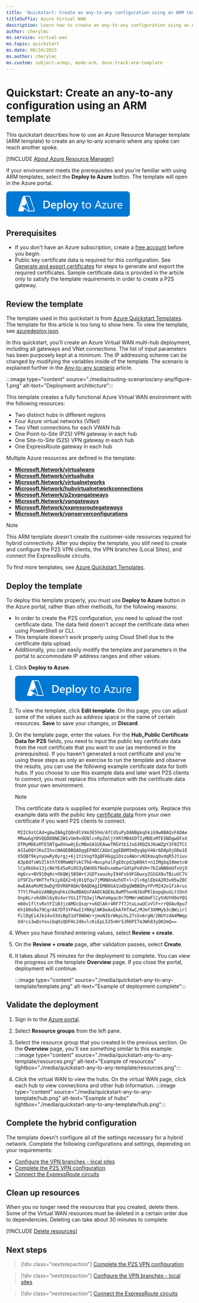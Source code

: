```yaml
---
title: 'Quickstart: Create an any-to-any configuration using an ARM template'
titleSuffix: Azure Virtual WAN
description: Learn how to create an any-to-any configuration using an Azure Resource Manager template (ARM template).
author: cherylmc
ms.service: virtual-wan
ms.topic: quickstart
ms.date: 08/24/2023
ms.author: cherylmc
ms.custom: subject-armqs, mode-arm, devx-track-arm-template
---
```


# Quickstart: Create an any-to-any configuration using an ARM template

This quickstart describes how to use an Azure Resource Manager template (ARM template) to create an any-to-any scenario where any spoke can reach another spoke.

[!INCLUDE [About Azure Resource Manager](../../includes/resource-manager-quickstart-introduction.md)]

If your environment meets the prerequisites and you're familiar with using ARM templates, select the **Deploy to Azure** button. The template will open in the Azure portal.

[![Deploy to Azure](../media/template-deployments/deploy-to-azure.svg)](https://portal.azure.com/#create/Microsoft.Template/uri/https%3a%2f%2fraw.githubusercontent.com%2fAzure%2fazure-quickstart-templates%2fmaster%2fquickstarts%2fmicrosoft.network%2fvirtual-wan-with-all-gateways%2fazuredeploy.json)

## Prerequisites

* If you don't have an Azure subscription, create a [free account](https://azure.microsoft.com/free/?WT.mc_id=A261C142F) before you begin.
* Public key certificate data is required for this configuration. See [Generate and export certificates](certificates-point-to-site.md#cer) for steps to generate and export the required certificates. Sample certificate data is provided in the article only to satisfy the template requirements in order to create a P2S gateway.

## <a name="review"></a>Review the template

The template used in this quickstart is from [Azure Quickstart Templates](https://azure.microsoft.com/resources/templates/virtual-wan-with-all-gateways). The template for this article is too long to show here. To view the template, see [azuredeploy.json](https://github.com/Azure/azure-quickstart-templates/blob/master/quickstarts/microsoft.network/virtual-wan-with-all-gateways/azuredeploy.json).

In this quickstart, you'll create an Azure Virtual WAN multi-hub deployment, including all gateways and VNet connections. The list of input parameters has been purposely kept at a minimum. The IP addressing scheme can be changed by modifying the variables inside of the template. The scenario is explained further in the [Any-to-any scenario](scenario-any-to-any.md) article.

:::image type="content" source="./media/routing-scenarios/any-any/figure-1.png" alt-text="Deployment architecture":::

This template creates a fully functional Azure Virtual WAN environment with the following resources:

* Two distinct hubs in different regions
* Four Azure virtual networks (VNet)
* Two VNet connections for each VWAN hub
* One Point-to-Site (P2S) VPN gateway in each hub
* One Site-to-Site (S2S) VPN gateway in each hub
* One ExpressRoute gateway in each hub

Multiple Azure resources are defined in the template:

* [**Microsoft.Network/virtualwans**](/azure/templates/microsoft.network/virtualwans)
* [**Microsoft.Network/virtualhubs**](/azure/templates/microsoft.network/virtualhubs)
* [**Microsoft.Network/virtualnetworks**](/azure/templates/microsoft.network/virtualnetworks)
* [**Microsoft.Network/hubvirtualnetworkconnections**](/azure/templates/microsoft.network/virtualhubs/hubvirtualnetworkconnections)
* [**Microsoft.Network/p2svpngateways**](/azure/templates/microsoft.network/p2svpngateways)
* [**Microsoft.Network/vpngateways**](/azure/templates/microsoft.network/vpngateways) 
* [**Microsoft.Network/expressroutegateways**](/azure/templates/microsoft.network/expressroutegateways)
* [**Microsoft.Network/vpnserverconfigurations**](/azure/templates/microsoft.network/vpnserverconfigurations)

> [!NOTE]
> This ARM template doesn't create the customer-side resources required for hybrid connectivity. After you deploy the template, you still need to create and configure the P2S VPN clients, the VPN branches (Local Sites), and connect the ExpressRoute circuits.

To find more templates, see [Azure Quickstart Templates](https://azure.microsoft.com/resources/templates/?resourceType=Microsoft.Network&pageNumber=1&sort=Popular).

## <a name="deploy"></a>Deploy the template

To deploy this template properly, you must use **Deploy to Azure** button in the Azure portal, rather than other methods, for the following reasons:

* In order to create the P2S configuration, you need to upload the root certificate data. The data field doesn't accept the certificate data when using PowerShell or CLI.
* This template doesn't work properly using Cloud Shell due to the certificate data upload.
* Additionally, you can easily modify the template and parameters in the portal to accommodate IP address ranges and other values.

1. Click **Deploy to Azure**.

   [![Deploy to Azure](../media/template-deployments/deploy-to-azure.svg)](https://portal.azure.com/#create/Microsoft.Template/uri/https%3a%2f%2fraw.githubusercontent.com%2fAzure%2fazure-quickstart-templates%2fmaster%2fquickstarts%2fmicrosoft.network%2fvirtual-wan-with-all-gateways%2fazuredeploy.json)
1. To view the template, click **Edit template**. On this page, you can adjust some of the values such as address space or the name of certain resources. **Save** to save your changes, or **Discard**.
1. On the template page, enter the values. For the **Hub_Public Certificate Data for P2S** fields, you need to input the public key certificate data from the root certificate that you want to use (as mentioned in the prerequisites). If you haven't generated a root certificate and you're using these steps as only an exercise to run the template and observe the results, you can use the following example certificate data for both hubs. If you choose to use this example data and later want P2S clients to connect, you must replace this information with the certificate data from your own environment.

   > [!NOTE]
   > This certificate data is supplied for example purposes only. Replace this example data with the public key [certificate data](certificates-point-to-site.md#cer) from your own certificate if you want P2S clients to connect.

   ```certificate-data
    MIIC9zCCAd+gAwIBAgIQOn0lVXm3E5hH/A7CdSuPyDANBgkqhkiG9w0BAQsFADAe
    MRwwGgYDVQQDDBNEZW1vUm9vdENlcnRpZmljYXRlMB4XDTIyMDExMTE5NDgwOFoX
    DTMyMDExMTE5NTgwOVowHjEcMBoGA1UEAwwTRGVtb1Jvb3RDZXJ0aWZpY2F0ZTCC
    ASIwDQYJKoZIhvcNAQEBBQADggEPADCCAQoCggEBAM3m0yqbpV46r6D8pOjODw1E
    O5QBf9kynypwRy0yrgj+6j1YzVogYQgBFHGgg1OszoAWorvN1KmuqOvdqR5Jtiuv
    A3p8dfsWVZlkthTX9MaWQfskCThE+NucphalFgEOcpdJpN9kt+n1IMgbqI0metcW
    lCyOkUke13jcNkYEd5oRi053yEWUOSfNoDvxmbwrGdtpPo8VH+7bZaNB8mUfxUjO
    Hg6cv+BV910q0c+O6QWj5B5W+tJGDTxwuokyI94Fsb9FG6wxyZGSGX0uTBiuUC7V
    Uf9FZur9HTfofkiy6QX2+6j0iQfqv7jM9NOnAzhUT+l+2l+6glEbkA2R3vH5wZ0C
    AwEAAaMxMC8wDgYDVR0PAQH/BAQDAgIEMB0GA1UdDgQWBBQhyYPrM242o1FzArus
    77YlfhwkUzANBgkqhkiG9w0BAQsFAAOCAQEAL0wMThonNJ6dPRlbopqbuGLttDnX
    OnpKLrv6d8kl6y8z4orYUi1T7Q3wjlMwVoHgqc8r7DMWroWG8mFlCyVdUYH9oYQS
    m60v1fltvRxtFZiB3jzAMOcQsqr+v6QlAkr4RF7f7JtuLxwUCvVlF+rrQOAu9pu7
    Kh180o9a79CgrA67DTSYP4wI1YRKglWK8eAxEkAfHTXwC/MJmf3XMMyb3cBWiirl
    FLlDgEi4Jb14vd3diBg51df8WbW/+jmoNIbrWkpLhL27sSx6rgN/2NUYzdA4MWqp
    Odrcs3wQsYovibqHiQUFHc24bvlcKiEpL535nHrSJR6PITm3Wh83yQ02mQ==
   ```

1. When you have finished entering values, select **Review + create**.
1. On the **Review + create** page, after validation passes, select **Create**.
1. It takes about 75 minutes for the deployment to complete. You can view the progress on the template **Overview** page.  If you close the portal, deployment will continue.

   :::image type="content" source="./media/quickstart-any-to-any-template/template.png" alt-text="Example of deployment complete":::

## <a name="validate"></a>Validate the deployment

1. Sign in to the [Azure portal](https://portal.azure.com).
1. Select **Resource groups** from the left pane.
1. Select the resource group that you created in the previous section. On the **Overview** page, you'll see something similar to this example:
   :::image type="content" source="./media/quickstart-any-to-any-template/resources.png" alt-text="Example of resources" lightbox="./media/quickstart-any-to-any-template/resources.png":::

1. Click the virtual WAN to view the hubs. On the virtual WAN page, click each hub to view connections and other hub information.
   :::image type="content" source="./media/quickstart-any-to-any-template/hub.png" alt-text="Example of hubs" lightbox="./media/quickstart-any-to-any-template/hub.png":::

## <a name="complete"></a>Complete the hybrid configuration

The template doesn't configure all of the settings necessary for a hybrid network. Complete the following configurations and settings, depending on your requirements:

* [Configure the VPN branches - local sites](virtual-wan-site-to-site-portal.md#site)
* [Complete the P2S VPN configuration](virtual-wan-point-to-site-portal.md)
* [Connect the ExpressRoute circuits](virtual-wan-expressroute-portal.md)

## Clean up resources

When you no longer need the resources that you created, delete them. Some of the Virtual WAN resources must be deleted in a certain order due to dependencies. Deleting can take about 30 minutes to complete.

[!INCLUDE [Delete resources](../../includes/virtual-wan-resource-cleanup.md)]

## Next steps

> [!div class="nextstepaction"]
> [Complete the P2S VPN configuration](virtual-wan-point-to-site-portal.md)

> [!div class="nextstepaction"]
> [Configure the VPN branches - local sites](virtual-wan-site-to-site-portal.md#site)

> [!div class="nextstepaction"]
> [Connect the ExpressRoute circuits](virtual-wan-expressroute-portal.md)
